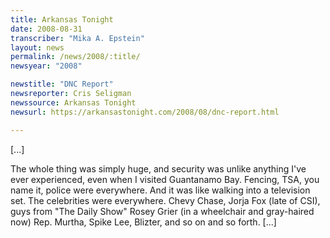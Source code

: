 ```yaml
---
title: Arkansas Tonight
date: 2008-08-31
transcriber: "Mika A. Epstein"
layout: news
permalink: /news/2008/:title/
newsyear: "2008"

newstitle: "DNC Report"
newsreporter: Cris Seligman
newssource: Arkansas Tonight
newsurl: https://arkansastonight.com/2008/08/dnc-report.html

---
```


[...]

The whole thing was simply huge, and security was unlike anything I've ever experienced, even when I visited Guantanamo Bay. Fencing, TSA, you name it, police were everywhere. And it was like walking into a television set. The celebrities were everywhere. Chevy Chase, Jorja Fox (late of CSI), guys from "The Daily Show" Rosey Grier (in a wheelchair and gray-haired now) Rep. Murtha, Spike Lee, Blizter, and so on and so forth. [...]
